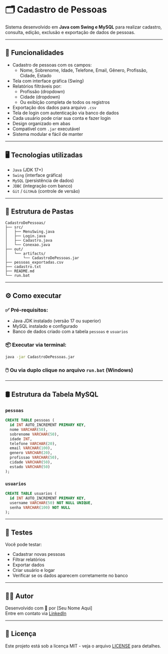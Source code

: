 # 🗂️ Cadastro de Pessoas

Sistema desenvolvido em **Java com Swing e MySQL** para realizar cadastro, consulta, edição, exclusão e exportação de dados de pessoas.

---

## 🎯 Funcionalidades

- Cadastro de pessoas com os campos:
  - Nome, Sobrenome, Idade, Telefone, Email, Gênero, Profissão, Cidade, Estado
- Tela com interface gráfica (Swing)
- Relatórios filtráveis por:
  - Profissão (dropdown)
  - Cidade (dropdown)
  - Ou exibição completa de todos os registros
- Exportação dos dados para arquivo `.csv`
- Tela de login com autenticação via banco de dados
- Cada usuário pode criar sua conta e fazer login
- Design organizado em abas
- Compatível com `.jar` executável
- Sistema modular e fácil de manter

---

## 🖥️ Tecnologias utilizadas

- `Java` (JDK 17+)
- `Swing` (interface gráfica)
- `MySQL` (persistência de dados)
- `JDBC` (integração com banco)
- `Git` / `GitHub` (controle de versão)

---

## 📁 Estrutura de Pastas

```
CadastroDePessoas/
├── src/
│   ├── MenuSwing.java
│   ├── Login.java
│   ├── Cadastro.java
│   └── Conexao.java
├── out/
│   └── artifacts/
│       └── CadastroDePessoas.jar
├── pessoas_exportadas.csv
├── cadastro.txt
├── README.md
└── run.bat
```

---

## ⚙️ Como executar

### ✅ Pré-requisitos:
- Java JDK instalado (versão 17 ou superior)
- MySQL instalado e configurado
- Banco de dados criado com a tabela `pessoas` e `usuarios`

### 📦 Executar via terminal:

```bash
java -jar CadastroDePessoas.jar
```

### 🖱️ Ou via duplo clique no arquivo `run.bat` (Windows)

---

## 🛢️ Estrutura da Tabela MySQL

### `pessoas`

```sql
CREATE TABLE pessoas (
  id INT AUTO_INCREMENT PRIMARY KEY,
  nome VARCHAR(50),
  sobrenome VARCHAR(50),
  idade INT,
  telefone VARCHAR(20),
  email VARCHAR(100),
  genero VARCHAR(20),
  profissao VARCHAR(50),
  cidade VARCHAR(50),
  estado VARCHAR(50)
);
```

### `usuarios`

```sql
CREATE TABLE usuarios (
  id INT AUTO_INCREMENT PRIMARY KEY,
  username VARCHAR(50) NOT NULL UNIQUE,
  senha VARCHAR(100) NOT NULL
);
```

---

## 🧪 Testes

Você pode testar:
- Cadastrar novas pessoas
- Filtrar relatórios
- Exportar dados
- Criar usuário e logar
- Verificar se os dados aparecem corretamente no banco

---

## 👨‍💻 Autor

Desenvolvido com 💙 por [Seu Nome Aqui]  
Entre em contato via [LinkedIn](https://www.linkedin.com)

---

## 📄 Licença

Este projeto está sob a licença MIT - veja o arquivo [LICENSE](LICENSE) para detalhes.